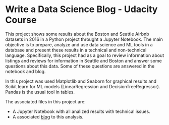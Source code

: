 # Write a Data Science Blog - Udacity Course

This project shows some results about the Boston and Seattle Airbnb datasets in 2016 in a Python project throught a Jupyter Notebook. The main objective is to prepare, analyze and use data science and ML tools in a database and present these results in a technical and non-technical language. Specifically, this project had as a goal to review information about listings and reviews for information in Seattle and Boston and answer some questions about this data. Some of these questions are answered in the notebook and blog.

In this project was used Matplotlib and Seaborn for graphical results and Scikit learn for ML models (LinearRegression and DecisionTreeRegressor). Pandas is the usual tool in tables.

The associated files in this project are:
- A Jupyter Notebook with all analized results with technical issues.
- A associated [blog](#) to this analysis.
